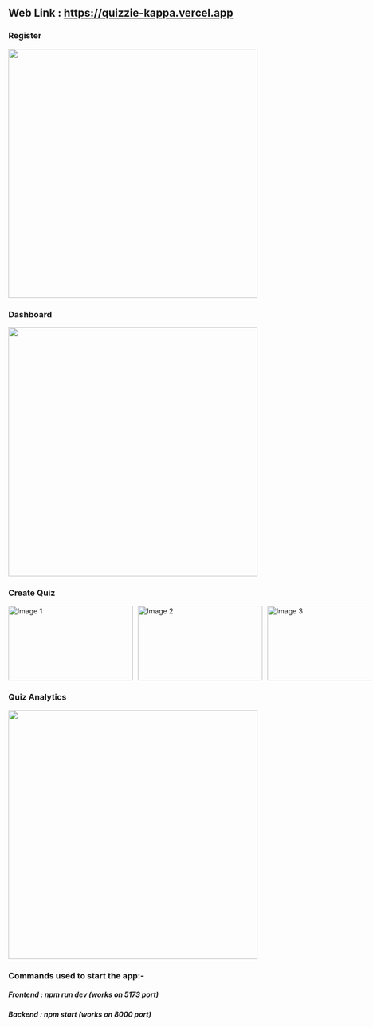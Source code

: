 ## Web Link : https://quizzie-kappa.vercel.app

### Register 
<img src="https://github.com/logic-found/Quizzie/assets/93260606/c6a9396c-5a01-4d09-a501-81e5ffd37dce" width="500"/>

### Dashboard
<img src="https://github.com/logic-found/Quizzie/assets/93260606/c9337901-4f93-4967-92a7-c7db442cca4c" width="500"/>

### Create Quiz 
<div style="display: flex; justify-content: space-between; gap:10px">
    <img src="https://github.com/logic-found/Quizzie/assets/93260606/b44c48b8-62e1-4c2e-a172-74e50c675adb" alt="Image 1" width="250" height="150">
    <img src="https://github.com/logic-found/Quizzie/assets/93260606/5decc588-0449-4953-ba00-a735ad3c506c" alt="Image 2" width="250" height="150">
    <img src="https://github.com/logic-found/Quizzie/assets/93260606/0e217c8b-7891-4252-aeeb-165537441237" alt="Image 3" width="250" height="150">

</div>

### Quiz Analytics
<img src="https://github.com/logic-found/Quizzie/assets/93260606/0880888c-5604-4757-9431-ca58ea154df2" width="500"/>


### Commands used to start the app:-

##### Frontend : npm run dev (works on 5173 port)
##### Backend : npm start (works on 8000 port)
